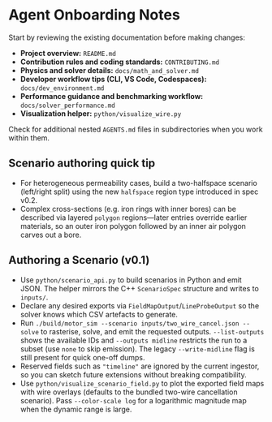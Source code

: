 # Agent Onboarding Notes

Start by reviewing the existing documentation before making changes:

- **Project overview:** `README.md`
- **Contribution rules and coding standards:** `CONTRIBUTING.md`
- **Physics and solver details:** `docs/math_and_solver.md`
- **Developer workflow tips (CLI, VS Code, Codespaces):** `docs/dev_environment.md`
- **Performance guidance and benchmarking workflow:** `docs/solver_performance.md`
- **Visualization helper:** `python/visualize_wire.py`

Check for additional nested `AGENTS.md` files in subdirectories when you work within them.

## Scenario authoring quick tip
- For heterogeneous permeability cases, build a two-halfspace scenario (left/right split)
  using the new `halfspace` region type introduced in spec v0.2.
- Complex cross-sections (e.g. iron rings with inner bores) can be described via
  layered `polygon` regions—later entries override earlier materials, so an
  outer iron polygon followed by an inner air polygon carves out a bore.

## Authoring a Scenario (v0.1)
- Use `python/scenario_api.py` to build scenarios in Python and emit JSON. The
  helper mirrors the C++ `ScenarioSpec` structure and writes to `inputs/`.
- Declare any desired exports via `FieldMapOutput`/`LineProbeOutput` so the
  solver knows which CSV artefacts to generate.
- Run `./build/motor_sim --scenario inputs/two_wire_cancel.json --solve` to
  rasterise, solve, and emit the requested outputs. `--list-outputs` shows the
  available IDs and `--outputs midline` restricts the run to a subset (use
  `none` to skip emission). The legacy `--write-midline` flag is still present
  for quick one-off dumps.
- Reserved fields such as `"timeline"` are ignored by the current ingestor, so
  you can sketch future extensions without breaking compatibility.
- Use `python/visualize_scenario_field.py` to plot the exported field maps with
  wire overlays (defaults to the bundled two-wire cancellation scenario). Pass
  `--color-scale log` for a logarithmic magnitude map when the dynamic range is
  large.
